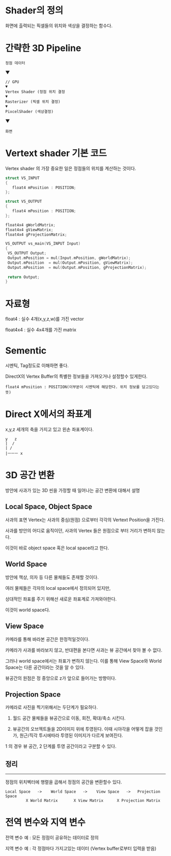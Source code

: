# Shader의 정의

화면에 출력되는 픽셀들의 위치와 색상을 결정하는 함수다.


# 간략한 3D Pipeline

```
정점 데이터
```
▼
```
// GPU
▼
Vertex Shader (정점 위치 결정 
▼
Rasterizer (픽셀 위치 결정)
▼
PixcelShader (색상결정)  

```
▼
```
화면 
```     

# Vertext shader 기본 코드


Vertex shader 의 가장 중요한 일은 정점들의 위치를 계산하는 것이다.

```c
struct VS_INPUT
{
   float4 mPosition : POSITION;
};

struct VS_OUTPUT
{
   float4 mPosition : POSITION;
};

float4x4 gWorldMatrix;
float4x4 gViewMatrix;
float4x4 gProjectionMatrix;

VS_OUTPUT vs_main(VS_INPUT Input)
{
 VS_OUTPUT Output;
 Output.mPosition = mul(Input.mPosition, gWorldMatrix);
 Output.mPosition  = mul(Output.mPosition, gViewMatrix);
 Output.mPosition  = mul(Output.mPosition, gProjectionMatrix);
 
 return Output;
}
```

# 자료형

float4 : 실수 4개(x,y,z,w)를 가진 vector

float4x4 : 실수 4x4개를 가진 matrix

# Sementic

시멘틱, Tag정도로 이해하면 좋다.

DirectX의 Vertex Buffer의 특별한 정보들을 가져오거나 설정할수 있게한다.

```
float4 mPosition : POSITION(이부분이 시멘틱에 해당한다. 위치 정보를 담고있다는 뜻)
```

# Direct X에서의 좌표계

x,y,z 세개의 축을 가지고 있고 왼손 좌표계이다.

```
y   z
|  /  
| / 
|ㅡㅡㅡ x
````

# 3D 공간 변환

방안에 사과가 있는 3D 씬을 가정할 때 일어나는 공간 변환에 대해서 설명  

## Local Space, Object Space

사과의 표면 Vertex는 사과의 중심(원점) 으로부터 각각의 Vertext Position을 가진다.

사과를 방안의 어디로 움직이던, 사과의 Vertex 들은 원점으로 부터 거리가 변하지 않는다.

이것이 바로 object space 혹은 local space라고 한다.

## World Space

방안에 책상, 의자 등 다른 물체들도 존재할 것이다.

여러 물체들은 각자의 local space에서 정의되어 있지만,

상대적인 좌표를 주기 위해선 새로운 좌표계로 가져와야한다.

이것이 world space다.

## View Space

카메라를 통해 바라본 공간은 한정적일것이다.

카메라가 사과를 바라보지 않고, 반대편을 본다면 사과는 뷰 공간에서 찾아 볼 수 없다.

그러나 world space에서는 좌표가 변하지 않는다. 이를 통해 View Space와 World Space는 다른 공간이라는 것을 알 수 있다.

뷰공간의 원점은 정 중앙으로 z가 앞으로 들어가는 방향이다.

## Projection Space

카메라로 사진을 찍기위해서는 두단계가 필요하다.

1. 월드 공간 물체들을 뷰공간으로 이동, 회전, 확대/축소 시킨다.

2. 뷰공간의 오브젝트들을  2D이미지 위에 투영된다. 이때 시야각을 어떻게 잡을 것인가, 원근/직각 투시에따라 투영된 이미지가 다르게 보여진다.

1 의 경우 뷰 공간, 2 단계를 투영 공간이라고 구분할 수 있다.
 
 
## 정리
---

정점의 위치벡터에 행렬을 곱해서 정점의 공간을 변환할수 있다. 

```
Local Space   ->    World Space   ->    View Space   ->   Projection Space
         X World Matrix       X View Matrix      X Projection Matrix 
```

# 전역 변수와 지역 변수

전역 변수 예 : 모든 정점이 공유하는 데이터로 정의

지역 변수 예 : 각 정점마다 가지고있는 데이터 (Vertex buffer로부터 입력을 받음) 

